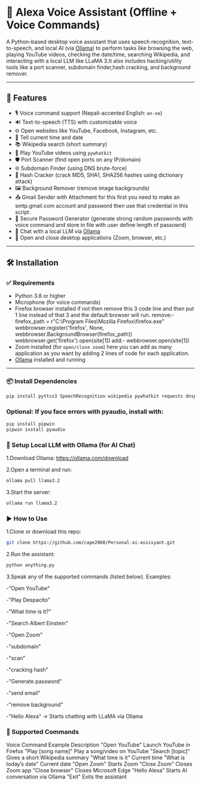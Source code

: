 # 🧠 Alexa Voice Assistant (Offline + Voice Commands)

A Python-based desktop voice assistant that uses speech recognition, text-to-speech, and local AI (via [Ollama](https://ollama.com/)) to perform tasks like browsing the web, playing YouTube videos, checking the date/time, searching Wikipedia, and interacting with a local LLM like LLaMA 3.It also includes hacking/utility tools like a port scanner, subdomain finder,hash cracking, and background remover.

---

## 🚀 Features

- 🎙️ Voice command support (Nepali-accented English: `en-ne`)
- 🔊 Text-to-speech (TTS) with customizable voice
- 🌐 Open websites like YouTube, Facebook, Instagram, etc.
- 📅 Tell current time and date
- 📚 Wikipedia search (short summary)
- 🎵 Play YouTube videos using `pywhatkit`
- 🛡️ Port Scanner (find open ports on any IP/domain)
- 🌐 Subdomain Finder (using DNS brute-force)
- 🔐 Hash Cracker (crack MD5, SHA1, SHA256 hashes using dictionary attack)
- 🖼️ Background Remover (remove image backgrounds)
- 📤 Gmail Sender with Attachment
      for this first you need to make an smtp.gmail.com account and password then use that credential in this script.
- 🔑 Secure Password Generator (generate strong random passwords with voice command and store in file with user define length of passowrd)
- 💬 Chat with a local LLM via [Ollama](https://ollama.com/)
- 🧩 Open and close desktop applications (Zoom, browser, etc.)

---

## 🛠️ Installation

### ✅ Requirements

- Python 3.8 or higher
- Microphone (for voice commands)
- Firefox browser installed
  if not then remove this 3 code line and then put 1 line instead of that 3 and the default browser will run.
  remove:-
  firefox_path = r"C:\Program Files\Mozilla Firefox\firefox.exe"
  webbrowser.register('firefox', None, webbrowser.BackgroundBrowser(firefox_path))
  webbrowser.get('firefox').open(site[1])
  add:-
  webbrowser.open(site[1])
- Zoom installed (for `open/close zoom`)
  here you can add as many application as you want by adding 2 lines of code for each application.
- [Ollama](https://ollama.com/download) installed and running

---

### 📦 Install Dependencies

```bash
pip install pyttsx3 SpeechRecognition wikipedia pywhatkit requests dnspython rembg
```

### Optional: If you face errors with pyaudio, install with:
```bash
pip install pipwin
pipwin install pyaudio
```
### 🧠 Setup Local LLM with Ollama (for AI Chat)
1.Download Ollama: https://ollama.com/download

2.Open a terminal and run:
```bash
ollama pull llama3.2
```
3.Start the server:
```bash
ollama run llama3.2
```
### ▶️  How to Use
1.Clone or download this repo:
```bash
git clone https://github.com/cape2060/Personal-ai-assisyant.git
```
2.Run the assistant:
```bash
python anything.py
```
3.Speak any of the supported commands (listed below). Examples:

-"Open YouTube"

-"Play Despacito"

-"What time is it?"

-"Search Albert Einstein"

-"Open Zoom"

-"subdomain"

-"scan"

-"cracking hash"

-"Generate password"

-"send email"

-"remove background"

-"Hello Alexa" → Starts chatting with LLaMA via Ollama
### 🧾 Supported Commands

Voice Command           Example	Description
"Open YouTube"	        Launch YouTube in Firefox
"Play [song name]"	    Play a song/video on YouTube
"Search [topic]"	      Gives a short Wikipedia summary
"What time is it"	      Current time
"What is today’s date"	Current date
"Open Zoom"	            Starts Zoom
"Close Zoom"	          Closes Zoom app
"Close browser"	        Closes Microsoft Edge
"Hello Alexa"         	Starts AI conversation via Ollama
"Exit"	                Exits the assistant

